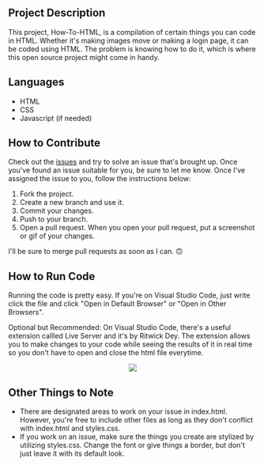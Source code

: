 ## Project Description
This project, How-To-HTML, is a compilation of certain things you can code in HTML. Whether it's making images move or making a login page, it can be coded using HTML. The problem is knowing how to do it, which is where this open source project might come in handy.

## Languages
* HTML
* CSS
* Javascript (if needed)

## How to Contribute
Check out the [issues](https://github.com/Midknightsnack/how-to-html/issues) and try to solve an issue that's brought up. Once you've found an issue suitable for you, be sure to let me know. Once I've assigned the issue to you, follow the instructions below:

1. Fork the project.
2. Create a new branch and use it. 
3. Commit your changes.
4. Push to your branch.
5. Open a pull request. When you open your pull request, put a screenshot or gif of your changes.

I'll be sure to merge pull requests as soon as I can. 🙃

## How to Run Code
Running the code is pretty easy. If you're on Visual Studio Code, just write click the file and click "Open in Default Browser" or "Open in Other Browsers". 

Optional but Recommended: On Visual Studio Code, there's a useful extension callled Live Server and it's by Ritwick Dey. The extension allows you to make changes to your code while seeing the results of it in real time so you don't have to open and close the html file everytime. 

<p align="center">
  <img src=https://user-images.githubusercontent.com/42824199/165184497-66f17e3c-75cb-45fc-8e8d-fbd40f3cf1b8.png>
</p>

## Other Things to Note
* There are designated areas to work on your issue in index.html. However, you're free to include other files as long as they don't conflict with index.html and styles.css.
* If you work on an issue, make sure the things you create are stylized by utilizing styles.css. Change the font or give things a border, but don't just leave it with its default look.
